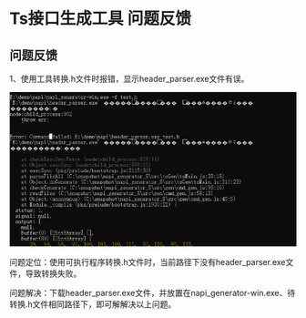 # Ts接口生成工具 问题反馈

## 问题反馈

1、使用工具转换.h文件时报错，显示header_parser.exe文件有误。

![](../../../figures/header_parser_not_exist.png)

问题定位：使用可执行程序转换.h文件时，当前路径下没有header_parser.exe文件，导致转换失败。

问题解决：下载header_parser.exe文件，并放置在napi_generator-win.exe、待转换.h文件相同路径下，即可解解决以上问题。

